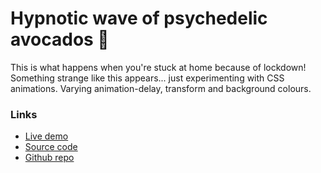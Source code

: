 # Hypnotic wave of psychedelic avocados 🥑

This is what happens when you're stuck at home because of lockdown! Something strange like this appears... just experimenting with CSS animations. Varying animation-delay, transform and background colours.  

### Links

+ [Live demo](https://css-hypnotic-wave-of-psychedelic-avocados.rolandjlevy.repl.co/)
+ [Source code](https://repl.it/@RolandJLevy/css-hypnotic-wave-of-psychedelic-avocados)
+ [Github repo](https://github.com/rolandjlevy/css-hypnotic-wave-of-psychedelic-avocados)
